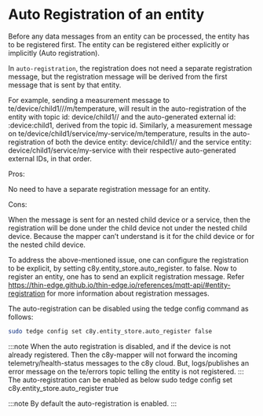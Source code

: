 # Auto Registration of an entity

Before any data messages from an entity can be processed, the entity has to be registered first.
The entity can be registered either explicitly or implicitly (Auto registration).

In `auto-registration`, the registration does not need a separate registration message, but the registration message will be derived from the first message that is sent by that entity.

For example, sending a measurement message to te/device/child1///m/temperature, will result in the auto-registration of the entity with topic id: device/child1// and the auto-generated external id: <main-device-id>:device:child1, derived from the topic id. Similarly, a measurement message on te/device/child1/service/my-service/m/temperature, results in the auto-registration of both the device entity: device/child1// and the service entity: device/child1/service/my-service with their respective auto-generated external IDs, in that order.

Pros:

No need to have a separate registration message for an entity.

Cons:

When the message is sent for an nested child device or a service, then the registration will be done under the child device not under the nested child device.
Because the mapper can’t understand is it for the child device or for the nested child device.
	
To address the above-mentioned issue, one can configure the registration to be explicit, by setting c8y.entity_store.auto_register. to false.
Now to register an entity, one has to send an explicit registration message. Refer <here> https://thin-edge.github.io/thin-edge.io/references/mqtt-api/#entity-registration for more information about registration messages.

The auto-registration can be disabled using the tedge config command as follows:
```sh
sudo tedge config set c8y.entity_store.auto_register false
```

:::note When the auto registration is disabled, and if the device is not already registered. Then the c8y-mapper will not forward the incoming telemetry/health-status messages to the c8y cloud. But, logs/publishes an error message on the te/errors topic telling the entity is not registered. :::
The auto-registration can be enabled as below
sudo tedge config set c8y.entity_store.auto_register true

:::note By default the auto-registration is enabled. :::
